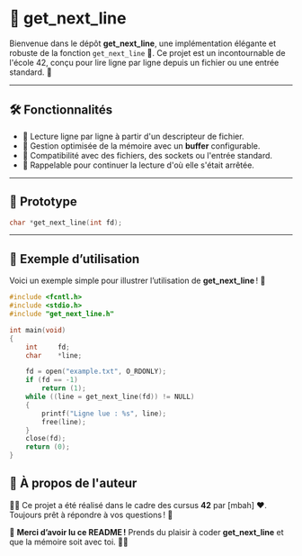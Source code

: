 # 📜 **get_next_line**  

Bienvenue dans le dépôt **get_next_line**, une implémentation élégante et robuste de la fonction `get_next_line` 🧵. Ce projet est un incontournable de l'école 42, conçu pour lire ligne par ligne depuis un fichier ou une entrée standard. 🌟

---

## 🛠️ **Fonctionnalités**
- 📄 Lecture ligne par ligne à partir d'un descripteur de fichier.
- 💾 Gestion optimisée de la mémoire avec un **buffer** configurable.
- 🚀 Compatibilité avec des fichiers, des sockets ou l'entrée standard.
- 🔄 Rappelable pour continuer la lecture d'où elle s'était arrêtée.

---

## 🚧 **Prototype**

```c
char *get_next_line(int fd);
```
---
## 🌟 Exemple d’utilisation

Voici un exemple simple pour illustrer l’utilisation de **get_next_line** ! 🎉

```c
#include <fcntl.h>
#include <stdio.h>
#include "get_next_line.h"

int main(void)
{
    int     fd;
    char    *line;

    fd = open("example.txt", O_RDONLY);
    if (fd == -1)
        return (1);
    while ((line = get_next_line(fd)) != NULL)
    {
        printf("Ligne lue : %s", line);
        free(line);
    }
    close(fd);
    return (0);
}
```

## 🌈 À propos de l'auteur

👨‍💻 Ce projet a été réalisé dans le cadre des cursus **42** par [mbah] ❤️. Toujours prêt à répondre à vos questions ! 🎉

🎉 **Merci d’avoir lu ce README !** Prends du plaisir à coder **get_next_line** et que la mémoire soit avec toi. 💾🔥

